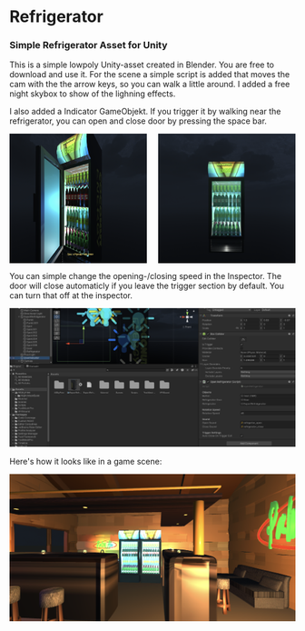 # Refrigerator
### Simple Refrigerator Asset for Unity


This is a simple lowpoly Unity-asset created in Blender. You are free to download and use it. For the scene a
simple script is added that moves the cam with the the arrow keys, so you can walk a little around.
I added a free night skybox to show of the lighning effects.

I also added a Indicator GameObjekt. If you trigger it by walking near the refrigerator, you can open and close
door by pressing the space bar.


<div style="display: flex; justify-content: space-between;">
  <img src="screenshotTwo.png" alt="" style="width: 48%;">
  <img src="screenshotOne.png" alt="" style="width: 48%;">
</div>

You can simple change the opening-/closing speed in the Inspector. The door will close automaticly if you leave the
trigger section by default. You can turn that off at the inspector.

<img src="screenshotThree.png" alt=""/>

Here's how it looks like in a game scene:

<img src="screenShotFour.png" alt=""/>
